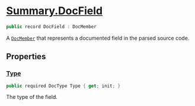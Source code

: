 # [Summary.DocField](../src/Core/DocField.cs#L5)
```cs
public record DocField : DocMember
```

A [`DocMember`](./DocMember.md) that represents a documented field in the parsed source code.

## Properties
### [Type](../src/Core/DocField.cs#L10)
```cs
public required DocType Type { get; init; }
```

The type of the field.

